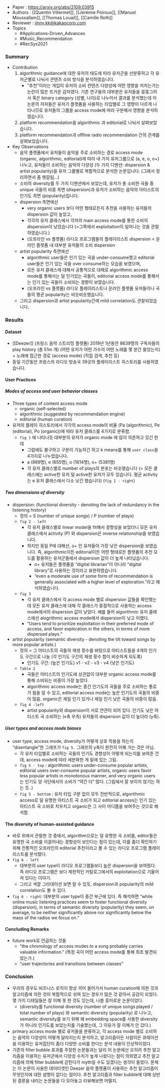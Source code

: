 - Paper : <https://arxiv.org/abs/2109.03915>
- Authors : [[Quentin Villermet]], [[Jérémie Poiroux]], [[Manuel Moussallam]], [[Thomas Louail]], [[Camille Roth]]
- Reviewer : jinny.kk@kakaocorp.com
- Topics
  - #Applications-Driven_Advances
  - #Music_Recommendation
  - #RecSys2021

### Summary

- Contribution
  1. algorithmic guidance에 대한 유저의 태도에 따라 유저군을 선분류하고 각 유저군별로 나눠서 콘텐츠 소비 방식을 분석하였습니다.
      - “추천”이라는 개입이 유저의 소비 컨텐츠 다양성에 어떤 영향을 끼치는가는 논란이 많은 뜨거운 감자였다. 기존 연구들의 대부분은 유저들을 뭉뚱그려서 혹은 binary category (성별, 나이)로 나누어서 결과를 분석했는데 이 논문의 저자들은 유저가 플랫폼을 사용하는 타입별로 그 영향이 다르게 나타나므로 유저들의 그룹을 access mode에 따라 구분해서 영향을 분석하였습니다.
  2. platform recommendation을 algorithmic 과 editorial로 나눠서 살펴보았습니다.
  3. platform recommendation과 offline radio recommendation 간의 관계를 살펴보았습니다.
- Key Observations
  - 음악 플랫폼에서 유저들이 음악을 주로 소비하는 경로 access mode (organic, algorithmic, editorial)에 따라 네 가지 유저그룹으로 (a, e, o, o+) 나누고, 유저들이 소비하는 음악의 다양성 (두 가지 디멘션: dispersion & artist popularity)을 유저 그룹별로 복합적으로 분석한 논문입니다. (그래서 정리하면서 좀 헷갈림...)
  - 소비의 diversity를 두 가지 디멘션에서 보았는데, 유저가 총 소비한 곡들 중 unique 곡들의 비중 측면 (dispersion)과 유저가 소비하는 음악의 아티스트의 인기도 측면 (popularity)입니다.
  - dispersion 측면에선
    - very organic users 보다 어떤 형태로든지 추천을 사용하는 유저들의 dispersion 값이 높았고,
    - 각각의 유저 클래스에서 각자의 main access mode를 통한 소비의 dispersion이 낮았습니다 (=그쪽에서 exploitation이 일어나는 것을 관찰하였습니다.)
    - (오프라인 vs 플랫폼) 라디오 프로그램들의 플레이리스트 dispersion < 온라인 플랫폼 내 대부분 유저들의 소비 dispersion
  - artist popularity 측면에선
    - algorithmic user들은 인기 있는 곡을 under-consume했고 editorial user들은 인기 있는 곡을 over consume하는 모습을 보였으며,
    - 모든 유저 클래스에 대해서 공통적으로 대체로 algorithmic access mode를 통해서는 덜 인기있는 곡들이, editorial access mode를 통해서는 인기 있는 곡들이 소비되는 경향이 보였습니다.
    - (오프라인 vs 플랫폼) 라디오 플레이리스트나 온라인 플랫폼 유저들이나 곡들의 평균 popularity는 비슷비슷했습니다.
  - 그리고 dispersion과 artist popularity간에 mild correlation도 관찰되었습니다.

### Results

#### Dataset

- [[Deezer]] (프랑스 음악 스트리밍 플랫폼) 2019년 1년동안 8639명의 구독자들의 play history (총 51m 개) (어떤 유저가 어떤 가수의 어떤 노래를 몇 분간 들었는지) + 노래에 접근한 경로 (access mode) (직접 검색, 추천 등)
- 동일 기간동안 프랑스의 라디오 방송국 39곳의 플레이리스트 히스토리를 사용하였습니다.

#### User Practices

##### Modes of access and user behavior classes

- Three types of content access mode
  - organic (self-selected)
  - algorithmic (suggested by recommendation engine)
  - editorial (human curation)
- 유저의 플레이 히스토리에서 각각의 access mode의 비율 (Pa (algorithmic), Pe (editorial), Po (organic))에 따라 유저 클래스를 4가지로 분류함.
  - `fig 1` 에 나타나듯 대부분의 유저가 organic mode 에 많이 의존하고 있긴 한데
    - 그럼에도 불구하고 구분이 가능하긴 하고 k means를 통해 `user class`을 4가지로 나누었습니다.
    - a (989명), e (655명), o (1614명), o+ (5381명)
    - 각 유저 클래스별로 number of plays의 분포는 비슷했습니다 (= 모든 클래스에는 active한 유저 덜 active한 유저가 모두 있습니다. 평균 activity는 e 유저 클래스에서 다소 낮긴 했습니다) (`fig 1 - right`)

##### Two dimensions of diversity

- dispersion: (functional diversity - denoting the lack of redundancy in the listening history)
  - 정의 = S (number of unique songs) /  P (number of plays)
  - `fig 2 - left`
    - 각 유저 클래스별로 linear model을 fit해서 경향성을 보았더니 모든 유저 클래스에서 activity (P) 와 dispersion은 inverse relationship을 보였습니다.
    - 하지만 동일 P에 대해선, o+ 인 유저들이 가장 낮은 dispersion을 보였습니다. 즉, algorithmic이든 editorial이든 어떤 형태로든 플랫폼의 추천 모드를 활용하는 유저군들에서 dispersion 값이 더 높게 나타났습니다.
      - o+ 유저들은 플랫폼을 “digital librarian”이 아니라 “digital library”로 사용하는 것이라고 표현하였습니다.
      - “even a moderate use of some form of recommendation is generally associated with a higher level of exploration.”라고 해석하였습니다.
  - `fig 3`
    - 각 유저 클래스에서 각 access mode 별로 dispersion 값들을 확인했는데 모든 유저 클래스에 대해 각 클래스가 중점적으로 사용하는 access mode에서의 dispersion 값이 낮았다. 예를 들어 algorithmic 유저 클래스에선 alogrithmic access mode에서 dispersion이 낮고 이랬다.
    - “Users tend to prioritize exploitation in their preferred mode of access, and favor exploration in the others, in terms of more dispersed plays.”
- artist popularity (semantic diversity - denoting the tilt toward songs by more popular artists.)
  - 정의 = 그 아티스트의 곡들의 재생 횟수를 바탕으로 아티스트들을 4개의 인기도 구간으로 나눔 (각 인기도 구간의 재생 횟수 합이 비슷하게 되도록)
    - 인기도 구간: (높은 인기도) v1 - v2 - v3 - v4 (낮은 인기도)
  - `Table 2`
    - 곡들은 아티스트의 인기도에 상관없이 대부분 organic access mode를 통해 소비되는 비중이 가장 높았다.
    - algorithmic access mode는 중간 인기도의 곡들을 주로 소비하는 통로가 됨을 알 수 있고, editorial access mode는 높은 인기도의 곡들의 비중이 많음. organic은 제일 인기 있거나 제일 인기 낮은 곡들의 비중이 많음.
  - `fig 4 -left`
    - artist popularity와 dispersion이 서로 연관이 되어 있다. 인기도 낮은 아티스트 곡 소비하는 (x축 우측) 유저들의 dispersion 값이 더 높더라 (y축).

##### User types and access mode biases

- user type, access mode, diversity가 어떻게 상호 작용을 하는지 “disentangle”한 그래프가 `fig 5.` 그래프의 y축이 완전히 이해 가는 것은 아님.
  - 각 유저 타입별로 소비하는 곡들의 인기도 경향성이 어떻게 되는지를 보여준 건데, access mode에 따라 세분화한 게 밑에 있는 그림.
  - `fig 5 - top` : algorithmic users under-consume popular artists, editorial users over-consume popular artists, organic users favor less popular artists in monotonous manner, and very organic users 는 인기도 양 극단에서의 소비가 “약간 더” 많다. (그림에서 잘 보이지 않기는 하는 듯..)
  - `fig 5 - bottom` : 유저 타입 구분 없이 모두 전반적으로, algorithmic access로 덜 유명한 아티스트 곡 소비가 되고 editorial access는 인기 있는 아티스트 곡 소비로 치우치고 organic은 그 사이 어디쯤을 보여주는 것으로 해석함.

#### The diversity of human-assisted guidance

- 바로 위에서 관찰한 것 중에서, algorithm으로는 덜 유명한 곡 소비를, editor들은 유명한 곡 소비를 이끌어내는 경향성이 보인다는 점이 있는데, 이를 좀더 확인하기 위해 전통적인 오프라인의 editorial 추천이라고 볼 수 있는 라디오 프로그램 플레이리스트를 분석했다.
- `fig 6 - left`
  - 대부분의 user type이 라디오 프로그램들보다 높은 dispersion을 보여줬다. 즉 라디오 프로그램은 보다 제한적인 카탈로그에서의 exploitation으로 기울어져 있다는 이야기.
  - 그리고 색깔 그라데이션 보면 알 수 있듯, dispersion과 popularity의 mild correlation도 볼 수 있다.
- `fig 6 - right`: 대부분의 user type이 중간 부근에 있다. 즉 해석하면 “while online music listening practices seem to foster functional diversity (dispersion), in terms of semantic diversity (popularity) they seem, on average, to be neither significantly above nor significantly below the mass of the radios we focus on.”

#### Concluding Remarks

- future work로 언급하는 것들
  - “the chronology of access modes to a song probably carries valuable information.” (특정 곡이 어떤 access mode를 통해 최초 발견되었는가.)
  - “user trajectories and transitions between classes”

### Conclusion

- 우리의 경우도 비즈니스 로직이 항상 끼어 들어가서 human curation에 의한 것과 알고리즘에 의한 것이 복합적으로 섞여 있는 경우가 많은 것 같아서 공감이 되었다. 몇 가지 디테일들은 잘 이해 못 한 것도 있는데, 나름 흥미로운 논문이었다.
  - (diversity를 functional diversity (number of unique songs played / total number of plays) 와 semantic diversity (popularity) 로 나누고, semantic diversity를 보기 위해 왜 embedding space를 사용한 diversity가 아니라 인기도를 보았는지를 기술했는데, 그 이유가 잘 이해가 안 갔다.)
- primary access mode 별로 유저들을 분류하고, 각 access mode 별로 소비하는 음악의 다양성이 어떻게 달라지는지 분석하고, 알고리즘이든 사람이든 큐레이션을 이용하는 유저집단이 좀더 다양한 소비를 한다는 분석 내용이 인상적이었다.
- 기존의 filter bubble 효과를 주장한 논문들과는 달리 이 논문에선 오히려 추천 알고리즘을 이용하는 유저군에서 다양성 수치가 높게 나왔다는 점이 의외였고 추천 알고리즘에 의해 filter bubble에 갇힌다가 myth일 수도 있겠다는 생각이 들었다. 문제는 이 논문이 사용한 데이터셋인 Deezer 음악 플랫폼이 사용하는 추천 알고리즘이 무엇인지에 대한 설명이 없다는 점이다. 추천 알고리즘과 filter bubble에 대해 상반된 결론을 내리는 논문들을 다 모아놓고 리뷰해보면 어떨지.
